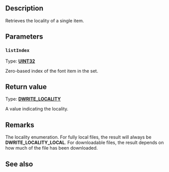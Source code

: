 ## Description

Retrieves the locality of a single item.

## Parameters

### `listIndex`

Type: **[UINT32](https://learn.microsoft.com/windows/win32/winprog/windows-data-types)**

Zero-based index of the font item in the set.

## Return value

Type: **[DWRITE_LOCALITY](https://learn.microsoft.com/windows/win32/api/dwrite_3/ne-dwrite_3-dwrite_locality)**

A value indicating the locality.

## Remarks

The locality enumeration. For fully local files, the result will always be **DWRITE_LOCALITY_LOCAL**. For downloadable files, the result depends on how much of the file has been downloaded.

## See also
